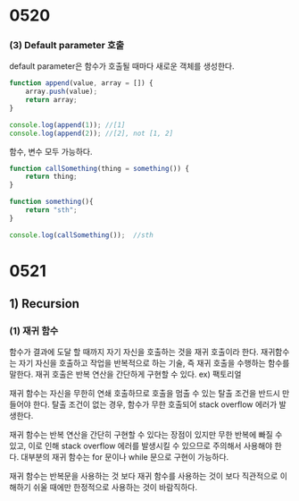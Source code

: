 # 0520
### (3) Default parameter 호출
default parameter은 함수가 호출될 때마다 새로운 객체를 생성한다.
```js
function append(value, array = []) {
    array.push(value);
    return array;
}
 
console.log(append(1)); //[1]
console.log(append(2)); //[2], not [1, 2]
```
함수, 변수 모두 가능하다.
```js
function callSomething(thing = something()) {
    return thing;
}
 
function something(){
    return "sth";
}
 
console.log(callSomething());  //sth
```
# 0521
## 1) Recursion
### (1) 재귀 함수
함수가 결과에 도달 할 때까지 자기 자신을 호출하는 것을 재귀 호출이라 한다. 재귀함수는 자기 자신을 호출하고 작업을 반복적으로 하는 기술, 즉 재귀 호출을 수행하는 함수를 말한다.
재귀 호출은 반복 연산을 간단하게 구현할 수 있다. ex) 팩토리얼

재귀 함수는 자신을 무한히 연쇄 호출하므로 호출을 멈출 수 있는 탈출 조건을 반드시 만들어야 한다. 탈출 조건이 없는 경우, 함수가 무한 호출되어 stack overflow 에러가 발생한다.

재귀 함수는 반복 연산을 간단히 구현할 수 있다는 장점이 있지만 무한 반복에 빠질 수 있고, 이로 인해 stack overflow 에러를 발생시킬 수 있으므로 주의해서 사용해야 한다. 대부분의 재귀 함수는 for 문이나 while 문으로 구현이 가능하다.

재귀 함수는 반복문을 사용하는 것 보다 재귀 함수를 사용하는 것이 보다 직관적으로 이해하기 쉬울 때에만 한정적으로 사용하는 것이 바람직하다.





























